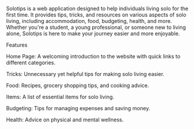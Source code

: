 Solotips is a web application designed to help individuals living solo for the first time. It provides tips, tricks, and resources on various aspects of solo living, including accommodation, food, budgeting, health, and more. Whether you're a student, a young professional, or someone new to living alone, Solotips is here to make your journey easier and more enjoyable.

Features

Home Page: A welcoming introduction to the website with quick links to different categories.

Tricks: Unnecessary yet helpful tips for making solo living easier.

Food: Recipes, grocery shopping tips, and cooking advice.

Items: A list of essential items for solo living.

Budgeting: Tips for managing expenses and saving money.

Health: Advice on physical and mental wellness.
